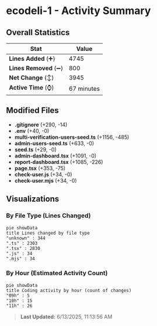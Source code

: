 # ecodeli-1 - Activity Summary 

## Overall Statistics

| Stat                   | Value                                                             |
| ---------------------- | ----------------------------------------------------------------- |
| **Lines Added** (➕)   | 4745                                          |
| **Lines Removed** (➖) | 800                                        |
| **Net Change** (↕)    | 3945                |
| **Active Time** (⌚)   | 67 minutes |


## Modified Files
- **.gitignore** (+290, -14)
- **.env** (+40, -0)
- **multi-verification-users-seed.ts** (+1156, -485)
- **admin-users-seed.ts** (+633, -0)
- **seed.ts** (+29, -0)
- **admin-dashboard.tsx** (+1091, -0)
- **report-dashboard.tsx** (+1085, -226)
- **page.tsx** (+353, -75)
- **check-user.js** (+34, -0)
- **check-user.mjs** (+34, -0)

## Visualizations

### By File Type (Lines Changed)

```mermaid
pie showData
title Lines changed by file type
"unknown" : 344
".ts" : 2303
".tsx" : 2830
".js" : 34
".mjs" : 34
```

### By Hour (Estimated Activity Count)

```mermaid
pie showData
title Coding activity by hour (count of changes)
"09h" : 5
"10h" : 15
"11h" : 26
```


> **Last Updated:** 6/13/2025, 11:13:56 AM